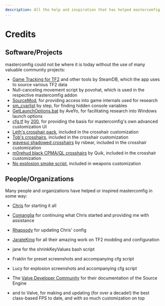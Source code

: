 ```yaml
---
description: All the help and inspiration that has helped mastercomfig be even better.
...
```


# Credits

## Software/Projects

mastercomfig could not be where it is today without the use of many valuable community projects:

* [Game Tracking for TF2](https://github.com/SteamDatabase/GameTracking-TF2) and other tools by SteamDB, which the app uses to source various TF2 data
* Null-canceling movement script by povohat, which is used in the respective mastercomfig addon
* [SourceMod](https://www.sourcemod.net/credits.php), for providing access into game internals used for research
* [sm_cvarlist](https://forums.alliedmods.net/showthread.php?p=1298262) by step, for finding hidden console variables
* [GetLaunchOptions.bat](https://pastebin.com/bhQrywES) by AveYo, for facilitating research into Windows launch options
* [cfg.tf](https://github.com/mkrl/cfgtf) by [200](https://steamcommunity.com/id/2x100/), for providing the basis for mastercomfig's own advanced customization UI
* [Leth's crosshair pack](https://www.teamfortress.tv/35367/vtf-crosshair-pack), included in the crosshair customization
* [Tob's crosshairs](https://www.teamfortress.tv/56226/tobs-crosshairs), included in the crosshair customization
* [wavesui shadowed crosshairs](https://www.teamfortress.tv/33387/wavesui) by rsbear, included in the crosshair customization
* [m0rehud black CPMA/QL crosshairs](https://www.teamfortress.tv/30008/m0rehud-black) by Quik, included in the crosshair customization
* [No explosion smoke script](https://www.teamfortress.tv/25647/no-explosion-smoke-script), included in weapons customization

## People/Organizations

Many people and organizations have helped or inspired mastercomfig in some way:

* [Chris](https://chrisdown.name/tf2/) for starting it all

* [Comanglia](https://www.teamfortress.tv/25328/comanglias-config-fps-guide) for
  continuing what Chris started and providing me with assistance

* [Rhapsody](https://rhapsodysl.github.io/perfconfig/) for updating Chris' config

* [JarateKing](https://github.com/JarateKing) for all their amazing work on TF2 modding and configuration

* jane for the shrinkKeyValues bash script

* Fraklin for preset screenshots and accompanying cfg script

* Lucy for explosion screenshots and accompanying cfg script

* The [Valve Developer Community](https://developer.valvesoftware.com/wiki/Main_Page)
  for their documentation of the Source Engine

* and to Valve, for making and updating (for over a decade!) the best class-based FPS to date, and with so
  much customization on top
